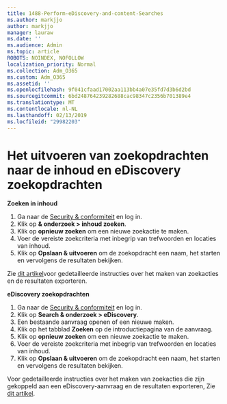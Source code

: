 ```yaml
---
title: 1488-Perform-eDiscovery-and-content-Searches
ms.author: markjjo
author: markjjo
manager: lauraw
ms.date: ''
ms.audience: Admin
ms.topic: article
ROBOTS: NOINDEX, NOFOLLOW
localization_priority: Normal
ms.collection: Adm_O365
ms.custom: Adm_O365
ms.assetid: ''
ms.openlocfilehash: 9f041cfaad17002aa113bb4a07e35fd7d3b6d2bd
ms.sourcegitcommit: 6bd248764239282688cac98347c2356b701389e4
ms.translationtype: MT
ms.contentlocale: nl-NL
ms.lasthandoff: 02/13/2019
ms.locfileid: "29982203"
---
```

# <a name="how-to-perform-content-searches-and-ediscovery-searches"></a>Het uitvoeren van zoekopdrachten naar de inhoud en eDiscovery zoekopdrachten

**Zoeken in inhoud**

1. Ga naar de [Security & conformiteit](https://protection.office.com) en log in.
2. Klik op **& onderzoek > inhoud zoeken**.
3. Klik op **opnieuw zoeken** om een nieuwe zoekactie te maken.
4. Voer de vereiste zoekcriteria met inbegrip van trefwoorden en locaties van inhoud.  
5. Klik op **Opslaan & uitvoeren** om de zoekopdracht een naam, het starten en vervolgens de resultaten bekijken. 
 
Zie [dit artikel](https://docs.microsoft.com/office365/securitycompliance/content-search)voor gedetailleerde instructies over het maken van zoekacties en de resultaten exporteren.

**eDiscovery zoekopdrachten**

1. Ga naar de [Security & conformiteit](https://protection.office.com) en log in.
2. Klik op **Search & onderzoek > eDiscovery**.
3. Een bestaande aanvraag openen of een nieuwe maken.
4. Klik op het tabblad **Zoeken** op de introductiepagina van de aanvraag.  
5. Klik op **opnieuw zoeken** om een nieuwe zoekactie te maken.
6. Voer de vereiste zoekcriteria met inbegrip van trefwoorden en locaties van inhoud.  
7. Klik op **Opslaan & uitvoeren** om de zoekopdracht een naam, het starten en vervolgens de resultaten bekijken.

Voor gedetailleerde instructies over het maken van zoekacties die zijn gekoppeld aan een eDiscovery-aanvraag en de resultaten exporteren, Zie [dit artikel](https://docs.microsoft.com/office365/securitycompliance/ediscovery-cases).